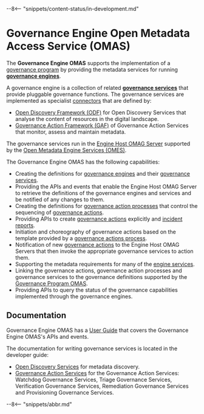 <!-- SPDX-License-Identifier: CC-BY-4.0 -->
<!-- Copyright Contributors to the Egeria project. -->

--8<-- "snippets/content-status/in-development.md"

# Governance Engine Open Metadata Access Service (OMAS)

The **Governance Engine OMAS** supports the implementation of a [governance program](../governance-program)
by providing the metadata services for running
**[governance engines](/egeria-docs/concepts/governance-engine)**.

A governance engine is a collection of related 
**[governance services](/egeria-docs/concepts/governance-service)** that provide pluggable
governance functions.  The governance services are implemented as 
specialist [connectors](/egeria-docs/frameworks/ocf/overview) that are defined by:

 * [Open Discovery Framework (ODF)](/egeria-docs/frameworks/odf/overview) for Open Discovery Services
   that analyse the content of resources in the digital landscape.
 * [Governance Action Framework (GAF)](/egeria-docs/frameworks/gaf/overview) of Governance Action Services
   that monitor, assess and maintain metadata.

The governance services run in the [Engine Host OMAG Server](/egeria-docs/concepts/engine-host)
supported by the [Open Metadata Engine Services (OMES)](/egeria-docs/services/omes).
   
The Governance Engine OMAS has the following capabilities:

- Creating the definitions for [governance engines](/egeria-docs/concepts/governance-engine) and their [governance services](/egeria-docs/concepts/governance-service).
- Providing the APIs and events that enable the Engine Host OMAG Server to retrieve the definitions of the governance engines and services and be notified of any changes to them.
- Creating the definitions for [governance action processes](/egeria-docs/concepts/governance-action-process) that control the sequencing of [governance actions](/egeria-docs/concepts/governance-action).
- Providing APIs to create [governance actions](/egeria-docs/concepts/governance-action) explicitly and [incident reports](/egeria-docs/concepts/incident-report).
- Initiation and choreography of governance actions based on the template provided by  a [governance actions process](/egeria-docs/concepts/governance-action-process).
- Notification of new [governance actions](/egeria-docs/concepts/governance-action) to the  Engine Host OMAG Servers that then invoke the appropriate governance services to action them.
- Supporting the metadata requirements for many of the [engine services](/egeria-docs/services/omes).
- Linking the governance actions, governance action processes and governance services to the governance definitions supported by the [Governance Program OMAS](/egeria-docs/services/omas/governance-program/overview).
- Providing APIs to query the status of the governance capabilities implemented through the governance engines.

## Documentation

Governance Engine OMAS has a [User Guide](/egeria-docs/guides/developer/java-clients/governance-engine) that covers the Governance Engine OMAS's APIs and events.  

The documentation for writing governance services is located in the developer guide:

- [Open Discovery Services](/egeria-docs/guides/developer/open-discovery-services) for metadata discovery.
- [Governance Action Services](/egeria-docs/guides/developer/governance-action-services) for the Governance Action Services: Watchdog Governance Services, Triage Governance Services, Verification Governance Services, Remediation Governance Services and Provisioning Governance Services. 


--8<-- "snippets/abbr.md"
